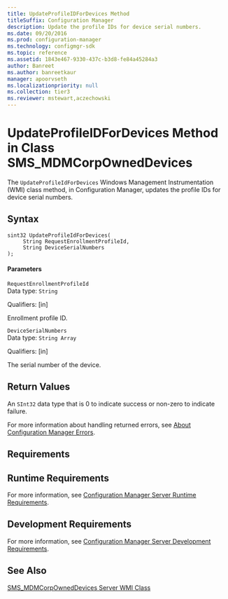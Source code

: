 ```yaml
---
title: UpdateProfileIDForDevices Method
titleSuffix: Configuration Manager
description: Update the profile IDs for device serial numbers.
ms.date: 09/20/2016
ms.prod: configuration-manager
ms.technology: configmgr-sdk
ms.topic: reference
ms.assetid: 1843e467-9330-437c-b3d8-fe84a45284a3
author: Banreet
ms.author: banreetkaur
manager: apoorvseth
ms.localizationpriority: null
ms.collection: tier3
ms.reviewer: mstewart,aczechowski
---
```

# UpdateProfileIDForDevices Method in Class SMS_MDMCorpOwnedDevices
The `UpdateProfileIdForDevices` Windows Management Instrumentation (WMI) class method, in Configuration Manager, updates the  profile IDs for device serial numbers.  

## Syntax  

```  
sint32 UpdateProfileIdForDevices(  
     String RequestEnrollmentProfileId,  
     String DeviceSerialNumbers  
);  

```  

#### Parameters  
 `RequestEnrollmentProfileId`  
 Data type: `String`  

 Qualifiers: [in]  

 Enrollment profile ID.  

 `DeviceSerialNumbers`  
 Data type: `String Array`  

 Qualifiers: [in]  

 The serial number of the device.  

## Return Values  
 An `SInt32` data type that is 0 to indicate success or non-zero to indicate failure.  

 For more information about handling returned errors, see [About Configuration Manager Errors](../../../develop/core/understand/about-configuration-manager-errors.md).  

## Requirements  

## Runtime Requirements  
 For more information, see [Configuration Manager Server Runtime Requirements](../../../develop/core/reqs/server-runtime-requirements.md).  

## Development Requirements  
 For more information, see [Configuration Manager Server Development Requirements](../../../develop/core/reqs/server-development-requirements.md).  

## See Also  
 [SMS_MDMCorpOwnedDevices Server WMI Class](../../../develop/reference/mdm/sms_mdmcorpowneddevices-server-wmi-class.md)   

